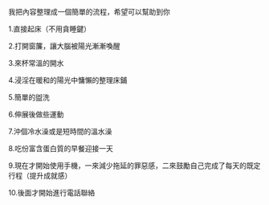 我把內容整理成一個簡單的流程，希望可以幫助到你

1.直接起床（不用貪睡鍵）

2.打開窗簾，讓大腦被陽光漸漸喚醒

3.來杯常溫的開水

4.浸淫在暖和的陽光中慵懶的整理床鋪

5.簡單的盥洗

6.伸展後做些運動

7.沖個冷水澡或是短時間的溫水澡

8.吃份富含蛋白質的早餐迎接一天

9.現在才開始使用手機，一來減少拖延的罪惡感，二來鼓勵自己完成了每天的既定行程（提升成就感）

10.後面才開始進行電話聯絡